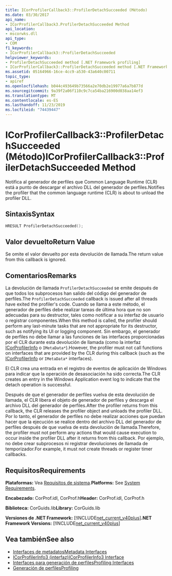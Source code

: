 ```yaml
---
title: ICorProfilerCallback3::ProfilerDetachSucceeded (Método)
ms.date: 03/30/2017
api_name:
- ICorProfilerCallback3.ProfilerDetachSucceeded Method
api_location:
- mscorwks.dll
api_type:
- COM
f1_keywords:
- ICorProfilerCallback3::ProfilerDetachSucceeded
helpviewer_keywords:
- ProfilerDetachSucceeded method [.NET Framework profiling]
- ICorProfilerCallback3::ProfilerDetachSucceeded method [.NET Framework profiling]
ms.assetid: 05164966-16ce-4cc9-a530-43a640c00711
topic_type:
- apiref
ms.openlocfilehash: b044c493649b73566a2e70db2e19977a6a7b877d
ms.sourcegitcommit: 9a39f2a06f110c9c7ca54ba216900d038aa14ef3
ms.translationtype: MT
ms.contentlocale: es-ES
ms.lasthandoff: 11/23/2019
ms.locfileid: "74439447"
---
```

# <a name="icorprofilercallback3profilerdetachsucceeded-method"></a><span data-ttu-id="79d62-102">ICorProfilerCallback3::ProfilerDetachSucceeded (Método)</span><span class="sxs-lookup"><span data-stu-id="79d62-102">ICorProfilerCallback3::ProfilerDetachSucceeded Method</span></span>
<span data-ttu-id="79d62-103">Notifica al generador de perfiles que Common Language Runtime (CLR) está a punto de descargar el archivo DLL del generador de perfiles.</span><span class="sxs-lookup"><span data-stu-id="79d62-103">Notifies the profiler that the common language runtime (CLR) is about to unload the profiler DLL.</span></span>  
  
## <a name="syntax"></a><span data-ttu-id="79d62-104">Sintaxis</span><span class="sxs-lookup"><span data-stu-id="79d62-104">Syntax</span></span>  
  
```cpp  
HRESULT ProfilerDetachSucceeded();  
```  
  
## <a name="return-value"></a><span data-ttu-id="79d62-105">Valor devuelto</span><span class="sxs-lookup"><span data-stu-id="79d62-105">Return Value</span></span>  
 <span data-ttu-id="79d62-106">Se omite el valor devuelto por esta devolución de llamada.</span><span class="sxs-lookup"><span data-stu-id="79d62-106">The return value from this callback is ignored.</span></span>  
  
## <a name="remarks"></a><span data-ttu-id="79d62-107">Comentarios</span><span class="sxs-lookup"><span data-stu-id="79d62-107">Remarks</span></span>  
 <span data-ttu-id="79d62-108">La devolución de llamada `ProfilerDetachSucceeded` se emite después de que todos los subprocesos han salido del código del generador de perfiles.</span><span class="sxs-lookup"><span data-stu-id="79d62-108">The `ProfilerDetachSucceeded` callback is issued after all threads have exited the profiler's code.</span></span> <span data-ttu-id="79d62-109">Cuando se llama a este método, el generador de perfiles debe realizar tareas de última hora que no son adecuadas para su destructor, tales como notificar a su interfaz de usuario o registrar componentes.</span><span class="sxs-lookup"><span data-stu-id="79d62-109">When this method is called, the profiler should perform any last-minute tasks that are not appropriate for its destructor, such as notifying its UI or logging component.</span></span> <span data-ttu-id="79d62-110">Sin embargo, el generador de perfiles no debe llamar a las funciones de las interfaces proporcionadas por el CLR durante esta devolución de llamada (como la interfaz [ICorProfilerInfo](../../../../docs/framework/unmanaged-api/profiling/icorprofilerinfo-interface.md) o `IMetaData*`).</span><span class="sxs-lookup"><span data-stu-id="79d62-110">However, the profiler must not call functions on interfaces that are provided by the CLR during this callback (such as the [ICorProfilerInfo](../../../../docs/framework/unmanaged-api/profiling/icorprofilerinfo-interface.md) or `IMetaData*` interfaces).</span></span>  
  
 <span data-ttu-id="79d62-111">El CLR crea una entrada en el registro de eventos de aplicación de Windows para indicar que la operación de desasociación ha sido correcta.</span><span class="sxs-lookup"><span data-stu-id="79d62-111">The CLR creates an entry in the Windows Application event log to indicate that the detach operation is successful.</span></span>  
  
 <span data-ttu-id="79d62-112">Después de que el generador de perfiles vuelva de esta devolución de llamada, el CLR libera el objeto de generador de perfiles y descarga el archivo DLL del generador de perfiles.</span><span class="sxs-lookup"><span data-stu-id="79d62-112">After the profiler returns from this callback, the CLR releases the profiler object and unloads the profiler DLL.</span></span> <span data-ttu-id="79d62-113">Por lo tanto, el generador de perfiles no debe realizar acciones que puedan hacer que la ejecución se realice dentro del archivo DLL del generador de perfiles después de que vuelva de esta devolución de llamada.</span><span class="sxs-lookup"><span data-stu-id="79d62-113">Therefore, the profiler must not perform any actions that would cause execution to occur inside the profiler DLL after it returns from this callback.</span></span> <span data-ttu-id="79d62-114">Por ejemplo, no debe crear subprocesos ni registrar devoluciones de llamada de temporizador.</span><span class="sxs-lookup"><span data-stu-id="79d62-114">For example, it must not create threads or register timer callbacks.</span></span>  
  
## <a name="requirements"></a><span data-ttu-id="79d62-115">Requisitos</span><span class="sxs-lookup"><span data-stu-id="79d62-115">Requirements</span></span>  
 <span data-ttu-id="79d62-116">**Plataformas:** Vea [Requisitos de sistema](../../../../docs/framework/get-started/system-requirements.md).</span><span class="sxs-lookup"><span data-stu-id="79d62-116">**Platforms:** See [System Requirements](../../../../docs/framework/get-started/system-requirements.md).</span></span>  
  
 <span data-ttu-id="79d62-117">**Encabezado:** CorProf.idl, CorProf.h</span><span class="sxs-lookup"><span data-stu-id="79d62-117">**Header:** CorProf.idl, CorProf.h</span></span>  
  
 <span data-ttu-id="79d62-118">**Biblioteca:** CorGuids.lib</span><span class="sxs-lookup"><span data-stu-id="79d62-118">**Library:** CorGuids.lib</span></span>  
  
 <span data-ttu-id="79d62-119">**Versiones de .NET Framework:** [!INCLUDE[net_current_v40plus](../../../../includes/net-current-v40plus-md.md)]</span><span class="sxs-lookup"><span data-stu-id="79d62-119">**.NET Framework Versions:** [!INCLUDE[net_current_v40plus](../../../../includes/net-current-v40plus-md.md)]</span></span>  
  
## <a name="see-also"></a><span data-ttu-id="79d62-120">Vea también</span><span class="sxs-lookup"><span data-stu-id="79d62-120">See also</span></span>

- [<span data-ttu-id="79d62-121">Interfaces de metadatos</span><span class="sxs-lookup"><span data-stu-id="79d62-121">Metadata Interfaces</span></span>](../../../../docs/framework/unmanaged-api/metadata/metadata-interfaces.md)
- [<span data-ttu-id="79d62-122">ICorProfilerInfo3 (interfaz)</span><span class="sxs-lookup"><span data-stu-id="79d62-122">ICorProfilerInfo3 Interface</span></span>](../../../../docs/framework/unmanaged-api/profiling/icorprofilerinfo3-interface.md)
- [<span data-ttu-id="79d62-123">Interfaces para generación de perfiles</span><span class="sxs-lookup"><span data-stu-id="79d62-123">Profiling Interfaces</span></span>](../../../../docs/framework/unmanaged-api/profiling/profiling-interfaces.md)
- [<span data-ttu-id="79d62-124">Generación de perfiles</span><span class="sxs-lookup"><span data-stu-id="79d62-124">Profiling</span></span>](../../../../docs/framework/unmanaged-api/profiling/index.md)
